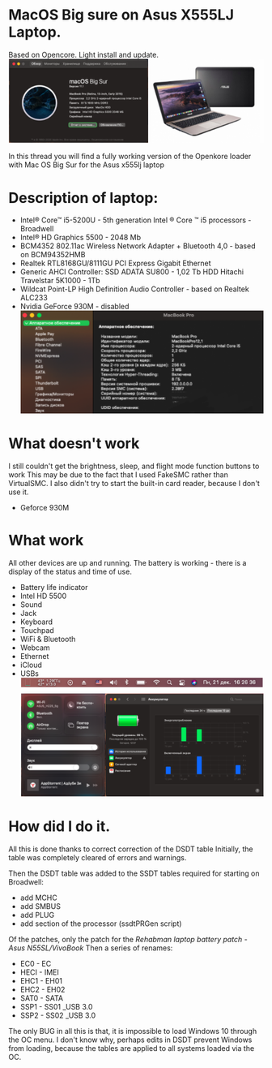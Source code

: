 # MacOS Big sure on Asus X555LJ Laptop.
Based on Opencore.
Light install and update.
![alt text](https://github.com/Vejtarn/Screenshots/blob/master/Asus%20x555lj/Снимок%20экрана%202020-12-21%20в%2017.29.38.png?raw=true)

In this thread you will find a fully working version of the Openkore loader with Mac OS Big Sur  for the Asus x555lj laptop

# Description of laptop:
- Intel® Core™ i5-5200U - 5th generation Intel ® Core ™ i5 processors - Broadwell
- Intel® HD Graphics 5500 - 2048 Mb
- BCM4352 802.11ac Wireless Network Adapter + Bluetooth 4,0 - based on BCM94352HMB
- Realtek RTL8168GU/8111GU PCI Express Gigabit Ethernet
- Generic AHCI Controller: SSD ADATA SU800 - 1,02 Tb
                           HDD Hitachi Travelstar 5K1000 - 1Tb
- Wildcat Point-LP High Definition Audio Controller - based on Realtek ALC233
- Nvidia GeForce 930M - disabled
![alt text](https://github.com/Vejtarn/Screenshots/blob/master/Asus%20x555lj/Снимок%20экрана%202020-12-21%20в%2017.30.13.png?raw=true)

# What doesn't work
I still couldn't get the brightness, sleep, and flight mode function buttons to work
This may be due to the fact that I used FakeSMC rather than VirtualSMC.
I also didn't try to start the built-in card reader, because I don't use it.
- Geforce 930M

# What work
All other devices are up and running. The battery is working - there is a display of the status and time of use.
- Battery life indicator
- Intel HD 5500
- Sound
- Jack
- Keyboard
- Touchpad
- WiFi & Bluetooth
- Webcam
- Ethernet
- iCloud
- USBs
![alt text](https://github.com/Vejtarn/Screenshots/blob/master/Asus%20x555lj/Снимок%20экрана%202020-12-21%20в%2017.29.54.png?raw=true)

# How did I do it.
All this is done thanks to correct correction of the DSDT table
Initially, the table was completely cleared of errors and warnings. 

Then the DSDT table was added to the SSDT tables required for starting on Broadwell:
- add MCHC
- add SMBUS
- add PLUG
- add section of the processor (ssdtPRGen script)

Of the patches, only the patch for the _Rehabman laptop battery patch - Asus N55SL/VivoBook_
Then a series of renames:
- EC0 - EC
- HECI - IMEI
- EHC1 - EH01
- EHC2 - EH02
- SAT0 - SATA
- SSP1 - SS01 _USB 3.0
- SSP2 - SS02 _USB 3.0

The only BUG in all this is that, it is impossible to load Windows 10 through the OC menu. I don't know why, perhaps edits in DSDT prevent Windows from loading, because the tables are applied to all systems loaded via the OC.

